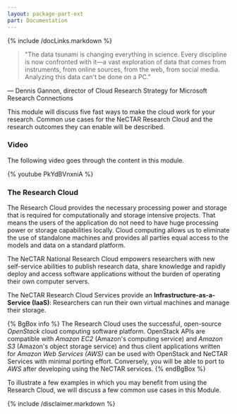 ```yaml
---
layout: package-part-ext
part: Documentation
---
```


{% include /docLinks.markdown %}



> "The data tsunami is changing everything in science. Every discipline is now confronted with it—a vast exploration of data that comes from instruments, from online sources, from the web, from social media. Analyzing this data can't be done on a PC."

— Dennis Gannon, director of Cloud Research Strategy for Microsoft Research Connections

This module will discuss five fast ways to make the cloud work for your research. Common use cases for the NeCTAR Research Cloud and the research outcomes they can enable will be described.


### Video

The following video goes through the content in this module.

{% youtube PkYdBVnxniA %}


### The Research Cloud

The Research Cloud provides the necessary processing power and storage that is required for computationally and  storage intensive projects. That means the users of the application do not need to have huge processing power or storage capabilities locally. Cloud computing allows us to eliminate the use of standalone machines and provides all parties equal access to the models and data on a standard platform.

The NeCTAR National Research Cloud empowers researchers with new self-service abilities to publish research data, share knowledge and rapidly deploy and access software applications without the burden of operating their own computer servers.

The NeCTAR Research Cloud Services provide an **Infrastructure-as-a-Service (IaaS)**: Researchers can run their own virtual machines and manage their storage.

{% BgBox info %}
The Research Cloud uses the successful, open-source *OpenStack* cloud computing software platform. OpenStack APIs are compatible with *Amazon EC2* (Amazon's computing service) and *Amazon S3* (Amazon's object storage service) and thus client applications written for *Amazon Web Services (AWS)* can be used with OpenStack and NeCTAR Services with minimal porting effort. Conversely, you will be able to port to *AWS* after developing using the NeCTAR services.
{% endBgBox %}


To illustrate a few examples in which you may benefit from using the Research Cloud, we will discuss a few common use cases in this Module.

{% include /disclaimer.markdown %}
